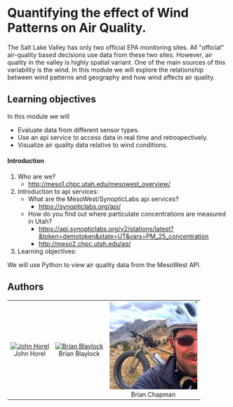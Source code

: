 # Quantifying the effect of Wind Patterns on Air Quality.

The Salt Lake Valley has only two official EPA monitoring sites. All "official" air-quality based decisions use data from these two sites. However, air quality in the valley is highly spatial variant. One of the main sources of this variability is the wind. In this module we will explore the relationship between wind patterns and geography and how wind affects air quality.

## Learning objectives

In this module we will

- Evaluate data from different sensor types.
- Use an api service to access data in real time and retrospectively.
- Visualize air quality data relative to wind conditions.
#### Introduction
1. Who are we?
    - http://meso1.chpc.utah.edu/mesowest_overview/
2. Introduction to api services:
    - What are the MesoWest/SynopticLabs api services?
        - https://synopticlabs.org/api/
    - How do you find out where particulate concentrations are measured in Utah?  
        - https://api.synopticlabs.org/v2/stations/latest?&token=demotoken&state=UT&vars=PM_25_concentration
        - http://meso2.chpc.utah.edu/aq/
3. Learning objectives:


We will use Python to view air quality data from the MesoWest API.

## Authors

<table width="500" border="0" cellpadding="5">

<tr>

<td align="center" valign="center">
<a href="http://home.chpc.utah.edu/~u0035056/home/">
<img src="https://www.atmos.utah.edu/_images/people/tenure-line-faculty/John_Horel.jpg" alt="John Horel" style="width:200px;"> </a>
<br />
John Horel
</td>

<td align="center" valign="center">
<a href="https://github.com/blaylockbk">
<img src="https://avatars2.githubusercontent.com/u/6249613?s=400&v=4" alt="Brian Blaylock" style="width:200px;"/></a>
<br />
Brian Blaylock
</td>
<td align="center" valign="center">
<a href="https://github.com/chapmanbe">
<img src="../social_justice/brian_chapman.jpg" alt="Brian Chapman" style="width:200px;"/></a>
<br />
Brian Chapman
</td>
</tr>

</table>

